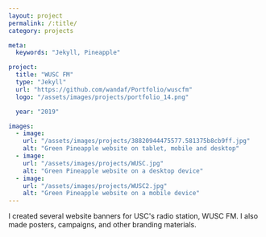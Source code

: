 ```yaml
---
layout: project
permalink: /:title/
category: projects

meta:
  keywords: "Jekyll, Pineapple"

project:
  title: "WUSC FM"
  type: "Jekyll"
  url: "https://github.com/wandaf/Portfolio/wuscfm"
  logo: "/assets/images/projects/portfolio_14.png"

  year: "2019"

images:
  - image:
    url: "/assets/images/projects/38820944475577.581375b8cb9ff.jpg"
    alt: "Green Pineapple website on tablet, mobile and desktop"
  - image:
    url: "/assets/images/projects/WUSC.jpg"
    alt: "Green Pineapple website on a desktop device"
  - image:
    url: "/assets/images/projects/WUSC2.jpg"
    alt: "Green Pineapple website on a mobile device"
---
```

<p>I created several website banners for USC's radio station, WUSC FM. I also made posters, campaigns, and other branding materials.</p>
